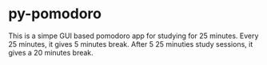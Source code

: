 # py-pomodoro

This is a simpe GUI based pomodoro app for studying for 25 minutes. 
Every 25 minutes, it gives 5 minutes break. 
After 5 25 minuties study sessions, it gives a 20 minutes break.
